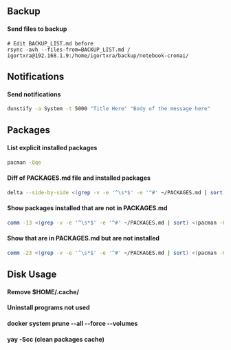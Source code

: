## Backup

#### Send files to backup
```
# Edit BACKUP_LIST.md before
rsync -avh --files-from=BACKUP_LIST.md / igortxra@192.168.1.9:/home/igortxra/backup/notebook-cromai/
```

## Notifications

#### Send notifications
```bash
dunstify -a System -t 5000 "Title Here" "Body of the message here"
```

## Packages

#### List explicit installed packages
```bash
pacman -Qqe
```

#### Diff of PACKAGES.md file and installed packages
```bash
delta --side-by-side <(grep -v -e '^\s*$' -e '^#' ~/PACKAGES.md | sort) <(pacman -Qqe) 
```

#### Show packages installed that are not in PACKAGES.md
```bash
comm -13 <(grep -v -e '^\s*$' -e '^#' ~/PACKAGES.md | sort) <(pacman -Qqe | sort)
```

#### Show that are in PACKAGES.md but are not installed
```bash
comm -23 <(grep -v -e '^\s*$' -e '^#' ~/PACKAGES.md | sort) <(pacman -Qqe | sort) 
```

## Disk Usage
#### Remove $HOME/.cache/ 
#### Uninstall programs not used
#### docker system prune --all --force --volumes
#### yay -Scc (clean packages cache)

